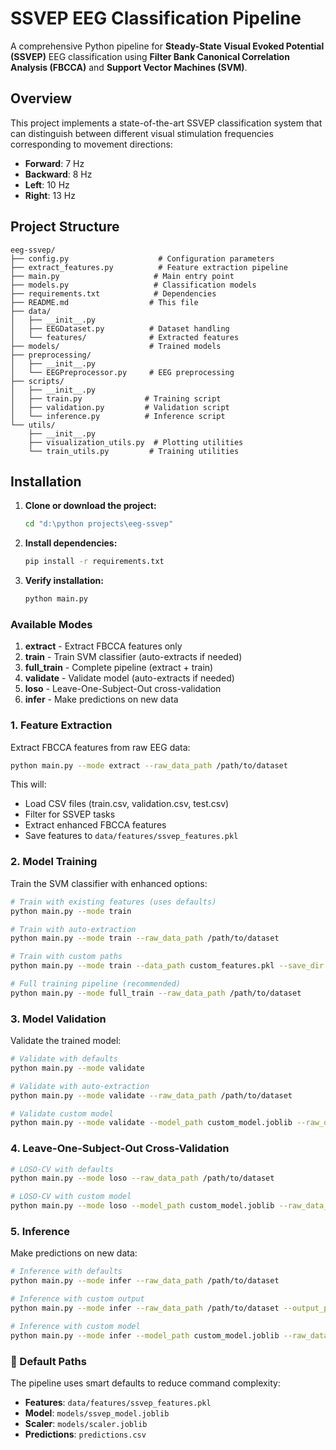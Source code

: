 # SSVEP EEG Classification Pipeline

A comprehensive Python pipeline for **Steady-State Visual Evoked Potential (SSVEP)** EEG classification using **Filter Bank Canonical Correlation Analysis (FBCCA)** and **Support Vector Machines (SVM)**.

## Overview

This project implements a state-of-the-art SSVEP classification system that can distinguish between different visual stimulation frequencies corresponding to movement directions:

- **Forward**: 7 Hz
- **Backward**: 8 Hz  
- **Left**: 10 Hz
- **Right**: 13 Hz

## Project Structure

```
eeg-ssvep/
├── config.py                    # Configuration parameters
├── extract_features.py          # Feature extraction pipeline
├── main.py                     # Main entry point
├── models.py                   # Classification models
├── requirements.txt            # Dependencies
├── README.md                  # This file
├── data/
│   ├── __init__.py
│   ├── EEGDataset.py          # Dataset handling
│   └── features/              # Extracted features
├── models/                    # Trained models
├── preprocessing/
│   ├── __init__.py
│   └── EEGPreprocessor.py     # EEG preprocessing
├── scripts/
│   ├── __init__.py
│   ├── train.py              # Training script
│   ├── validation.py         # Validation script
│   └── inference.py          # Inference script
└── utils/
    ├── __init__.py
    ├── visualization_utils.py  # Plotting utilities
    └── train_utils.py         # Training utilities
```

## Installation

1. **Clone or download the project:**
   ```bash
   cd "d:\python projects\eeg-ssvep"
   ```

2. **Install dependencies:**
   ```bash
   pip install -r requirements.txt
   ```

3. **Verify installation:**
   ```bash
   python main.py
   ```

### Available Modes

1. **extract** - Extract FBCCA features only
2. **train** - Train SVM classifier (auto-extracts if needed)
3. **full_train** - Complete pipeline (extract + train)
4. **validate** - Validate model (auto-extracts if needed)
5. **loso** - Leave-One-Subject-Out cross-validation
6. **infer** - Make predictions on new data

### 1. Feature Extraction

Extract FBCCA features from raw EEG data:

```bash
python main.py --mode extract --raw_data_path /path/to/dataset
```

This will:
- Load CSV files (train.csv, validation.csv, test.csv)
- Filter for SSVEP tasks
- Extract enhanced FBCCA features
- Save features to `data/features/ssvep_features.pkl`

### 2. Model Training

Train the SVM classifier with enhanced options:

```bash
# Train with existing features (uses defaults)
python main.py --mode train

# Train with auto-extraction
python main.py --mode train --raw_data_path /path/to/dataset

# Train with custom paths
python main.py --mode train --data_path custom_features.pkl --save_dir custom_models

# Full training pipeline (recommended)
python main.py --mode full_train --raw_data_path /path/to/dataset
```

### 3. Model Validation

Validate the trained model:

```bash
# Validate with defaults
python main.py --mode validate

# Validate with auto-extraction
python main.py --mode validate --raw_data_path /path/to/dataset

# Validate custom model
python main.py --mode validate --model_path custom_model.joblib --raw_data_path /path/to/dataset
```

### 4. Leave-One-Subject-Out Cross-Validation

```bash
# LOSO-CV with defaults
python main.py --mode loso --raw_data_path /path/to/dataset

# LOSO-CV with custom model
python main.py --mode loso --model_path custom_model.joblib --raw_data_path /path/to/dataset
```

### 5. Inference

Make predictions on new data:

```bash
# Inference with defaults
python main.py --mode infer --raw_data_path /path/to/dataset

# Inference with custom output
python main.py --mode infer --raw_data_path /path/to/dataset --output_path my_predictions.csv

# Inference with custom model
python main.py --mode infer --model_path custom_model.joblib --raw_data_path /path/to/dataset
```

### 🔧 Default Paths

The pipeline uses smart defaults to reduce command complexity:

- **Features**: `data/features/ssvep_features.pkl`
- **Model**: `models/ssvep_model.joblib`
- **Scaler**: `models/scaler.joblib`
- **Predictions**: `predictions.csv`